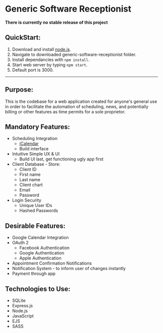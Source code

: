 # Generic Software Receptionist

**There is currently no stable release of this project**

## QuickStart:
1. Download and install [node.js](https://nodejs.org/en/download/).
2. Navigate to downloaded generic-software-receptionist folder.
3. Install dependancies with `npm install`.
4. Start web server by typing `npm start`.
5. Default port is 3000.

---

## Purpose:
This is the codebase for a web application created for anyone's general use in order to facilitate the automation of scheduling, news, and potentially billing or other features as time permits for a sole proprietor.

## Mandatory Features:
* Scheduling Integration
    * [iCalendar](https://tools.ietf.org/html/rfc5545)
    * Build interface
* Intuitive Simple UX & UI
    * Build UI last, get functioning ugly app first
* Client Database - Store:
    * Client ID
    * First name
    * Last name
    * Client chart
    * Email
    * Password
* Login Security
  * Unique User IDs
  * Hashed Passwords

## Desirable Features:
* Google Calendar Integration
* OAuth 2
  * Facebook Authentication
  * Google Authentication
  * Apple Authentication
* Appointment Confirmation Notifications
* Notification System - to inform user of changes instantly
* Payment through app

## Technologies to Use:
* SQLite
* Express.js
* Node.js
* JavaScript
* EJS
* SASS
